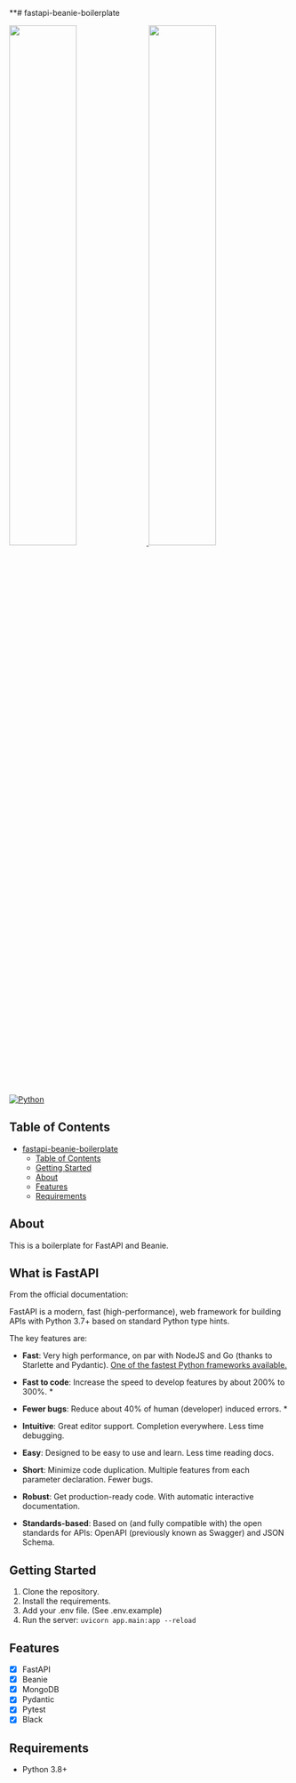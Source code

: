 **# fastapi-beanie-boilerplate

<p>
<a href="https://fastapi.tiangolo.com/" target="_blank">
<img src="https://fastapi.tiangolo.com/img/logo-margin/logo-teal.png" width="49%"/>
</a>
<a href="https://beanie-odm.dev/" target="_blank">
<img src="https://raw.githubusercontent.com/roman-right/beanie/main/assets/logo/white_bg.svg" width="49%"/>
</a>

</p>

[![Python](https://img.shields.io/badge/python-3.8+-blue.svg)](https://www.python.org/downloads/release/python-380/)

## Table of Contents
- [fastapi-beanie-boilerplate](#fastapi-beanie-boilerplate)
  - [Table of Contents](#table-of-contents)
  - [Getting Started](#getting-started)
  - [About](#about)
  - [Features](#features)
  - [Requirements](#requirements)

## About
This is a boilerplate for FastAPI and Beanie.

## What is FastAPI
From the official documentation:

FastAPI is a modern, fast (high-performance), web framework for building APIs with Python 3.7+ based on standard Python type hints.

The key features are:

- **Fast**: Very high performance, on par with NodeJS and Go (thanks to Starlette and Pydantic). [One of the fastest Python frameworks available.]("https://fastapi.tiangolo.com/#performance")

- **Fast to code**: Increase the speed to develop features by about 200% to 300%. *

- **Fewer bugs**: Reduce about 40% of human (developer) induced errors. *

- **Intuitive**: Great editor support. Completion everywhere. Less time debugging.

- **Easy**: Designed to be easy to use and learn. Less time reading docs.

- **Short**: Minimize code duplication. Multiple features from each parameter declaration. Fewer bugs.

- **Robust**: Get production-ready code. With automatic interactive documentation.

- **Standards-based**: Based on (and fully compatible with) the open standards for APIs: OpenAPI (previously known as Swagger) and JSON Schema.

## Getting Started
1. Clone the repository.
2. Install the requirements.
3. Add your .env file. (See .env.example)
4. Run the server: `uvicorn app.main:app --reload`

## Features
- [x] FastAPI
- [x] Beanie
- [x] MongoDB
- [x] Pydantic
- [x] Pytest
- [x] Black

## Requirements
- Python 3.8+

